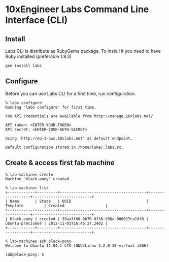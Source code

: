 # 10xEngineer Labs Command Line Interface (CLI)

## Install

Labs CLI is distribute as RubyGems package. To install it you need to have Ruby installed (preferable 1.9.3)

	gem install labs

## Configure

Before you can use Labs CLI for a first time, run configuration.

	% labs configure
	Running 'labs configure' for first time.

	You API credentials are available from http://manage.10xlabs.net/

	API token: <ENTER-YOUR-TOKEN>
	API secret: <ENTER-YOUR-AUTH-SECRET>

	Using 'http://eu-1-aws.10xlabs.net' as default endpoint.

	Default configuration stored in /home/luke/.labs.rc.

## Create & access first fab machine

	% lab-machines create
	Machine 'black-pony' created.

	% lab-machines list
	+------------+---------+--------------------------------------+------------------+--------------------------+
	| Name       | State   | UUID                                 | Template         | Created                  |
	+------------+---------+--------------------------------------+------------------+--------------------------+
	| black-pony | created | 39aa3f60-0670-0130-936a-080027ca18f0 | ubuntu-precise64 | 2012-11-01T16:46:27.240Z |
	+------------+---------+--------------------------------------+------------------+--------------------------+	

	% lab-machines ssh black-pony
	Welcome to Ubuntu 12.04.1 LTS (GNU/Linux 3.2.0-30-virtual i686)

	lab@black-pony: $

